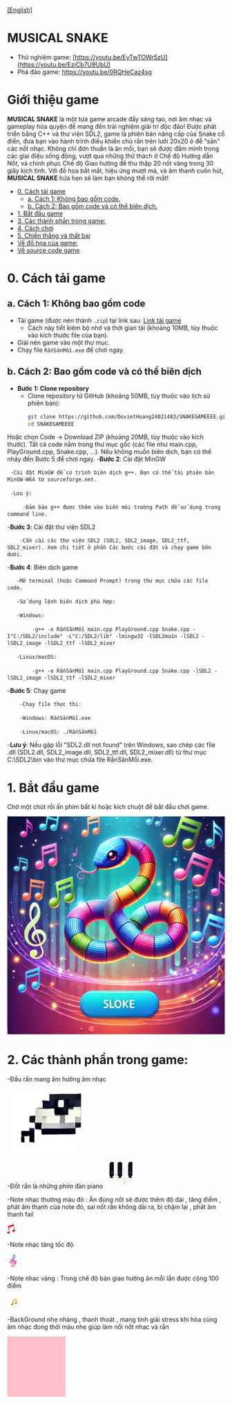 [[English]](README_en.md)

# MUSICAL SNAKE

- Thử nghiệm game: [https://youtu.be/EyTwTOWr5zU](https://youtu.be/EziCb7U9UbU)
- Phá đảo game: https://youtu.be/0RQHeCaz4sg

# Giới thiệu game
**MUSICAL SNAKE** là một tựa game arcade đầy sáng tạo, nơi âm nhạc và gameplay hòa quyện để mang đến trải nghiệm giải trí độc đáo! Được phát triển bằng C++ và thư viện SDL2, game là phiên bản nâng cấp của Snake cổ điển, đưa bạn vào hành trình điều khiển chú rắn trên lưới 20x20 ô để "săn" các nốt nhạc. Không chỉ đơn thuần là ăn mồi, bạn sẽ được đắm mình trong các giai điệu sống động, vượt qua những thử thách ở Chế độ Hướng dẫn Nốt, và chinh phục Chế độ Giao hưởng để thu thập 20 nốt vàng trong 30 giây kịch tính. Với đồ họa bắt mắt, hiệu ứng mượt mà, và âm thanh cuốn hút, **MUSICAL SNAKE** hứa hẹn sẽ làm bạn không thể rời mắt!

- [0. Cách tải game](#0-cách-tải-game)
    * [a. Cách 1: Không bao gồm code.](#a-cách-1-không-bao-gồm-code)
    * [b. Cách 2: Bao gồm code và có thể biên dịch.](#b-cách-2-bao-gồm-code-và-có-thể-biên-dịch)
- [1. Bắt đầu game](#1bắt-đầu-game)
- [3. Các thành phần trong game:](#3-các-thành-phần-trong-game)
- [4. Cách chơi](#4-cách-chơi)
- [5. Chiến thắng và thất bại](#5-chiến-thắng-và-thất-bại)
- [Về đồ họa của game:](#về-đồ-họa-của-game)
- [Về source code game](#về-source-code-game)

 # 0. Cách tải game

## a. Cách 1: Không bao gồm code

- Tải game (được nén thành `.zip`) tại link sau: [Link tải game](https://github.com/DovietHoang24021483/SNAKEGAMEEEE/releases)  
  - Cách này tiết kiệm bộ nhớ và thời gian tải (khoảng 10MB, tùy thuộc vào kích thước file của bạn).  
- Giải nén game vào một thư mục.  
- Chạy file `RắnSănMồi.exe` để chơi ngay.

## b. Cách 2: Bao gồm code và có thể biên dịch

- **Bước 1: Clone repository**  
  - Clone repository từ GitHub (khoảng 50MB, tùy thuộc vào lịch sử phiên bản):  
    ```bash
    git clone https://github.com/DovietHoang24021483/SNAKEGAMEEEE.git
    cd SNAKEGAMEEEE
Hoặc chọn Code -> Download ZIP (khoảng 20MB, tùy thuộc vào kích thước).
Tất cả code nằm trong thư mục gốc (các file như main.cpp, PlayGround.cpp, Snake.cpp, ...).
Nếu không muốn biên dịch, bạn có thể nhảy đến Bước 5 để chơi ngay.
-**Bước 2**: Cài đặt MinGW
     
     -Cài đặt MinGW để có trình biên dịch g++. Bạn có thể tải phiên bản MinGW-W64 từ sourceforge.net.
     
     -Lưu ý:
         
         -Đảm bảo g++ được thêm vào biến môi trường Path để sử dụng trong command line.
-**Bước 3**: Cài đặt thư viện SDL2
        
        -Cần cài các thư viện SDL2 (SDL2, SDL2_image, SDL2_ttf, SDL2_mixer). Xem chi tiết ở phần Các bước cài đặt và chạy game bên dưới.
-**Bước 4**: Biên dịch game
       
       -Mở terminal (hoặc Command Prompt) trong thư mục chứa các file code.
        
       -Sử dụng lệnh biên dịch phù hợp:
      
       -Windows:

            -g++ -o RắnSănMồi main.cpp PlayGround.cpp Snake.cpp -I"C:/SDL2/include" -L"C:/SDL2/lib" -lmingw32 -lSDL2main -lSDL2 -lSDL2_image -lSDL2_ttf -lSDL2_mixer
       
       -Linux/macOS:

            -g++ -o RắnSănMồi main.cpp PlayGround.cpp Snake.cpp -lSDL2 -lSDL2_image -lSDL2_ttf -lSDL2_mixer

-**Bước 5**: Chạy game

        -Chạy file thực thi:

        -Windows: RắnSănMồi.exe
        
        -Linux/macOS: ./RắnSănMồi

-**Lưu ý**: Nếu gặp lỗi "SDL2.dll not found" trên Windows, sao chép các file .dll (SDL2.dll, SDL2_image.dll, SDL2_ttf.dll, SDL2_mixer.dll) từ thư mục C:\SDL2\bin vào thư mục chứa file RắnSănMồi.exe.


# 1. Bắt đầu game

Chờ một chút rồi ấn phím bất kì hoặc kích chuột để bắt đầu chơi game.

![image](tada.png)

# 2. Các thành phần trong game:

-Đầu rắn mang âm hưởng âm nhạc

 ![image](snake_head.png)

-Đốt rắn là những phím đàn piano 
![image](snake_body.png)

-Note nhạc thường màu đỏ : Ăn đúng nốt sẽ được thêm độ dài , tăng điểm , phát âm thanh của note đó, sai nốt rắn không dài ra, bị chậm lại , phát âm thanh fail

![image](note.png)

-Note nhạc tăng tốc độ 

![image](noteTarget.png)

-Note nhac vàng : Trong chế độ bản giao hưởng ăn mỗi lần được cộng 100 điểm 
 
 ![image](gold_note.png)

 -BackGround nhẹ nhàng , thanh thoát , mang tính giải stress khi hòa cùng âm nhạc đong thời màu nhẹ giúp làm nổi nốt nhạc và rắn 

![image](pink.png)

